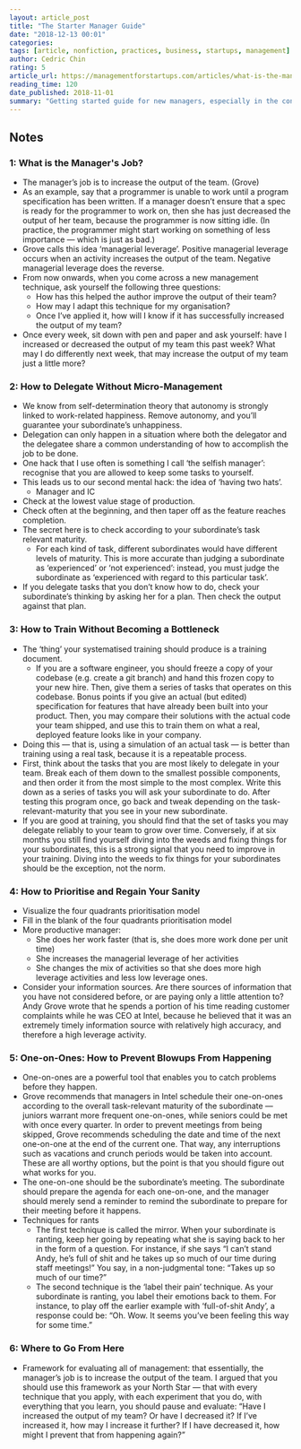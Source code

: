 ```yaml
---
layout: article_post
title: "The Starter Manager Guide"
date: "2018-12-13 00:01"
categories:
tags: [article, nonfiction, practices, business, startups, management]
author: Cedric Chin
rating: 5
article_url: https://managementforstartups.com/articles/what-is-the-managers-job/
reading_time: 120
date_published: 2018-11-01
summary: "Getting started guide for new managers, especially in the context of startups"
---
```


## Notes

### 1: What is the Manager's Job?

* The manager’s job is to increase the output of the team. (Grove)
* As an example, say that a programmer is unable to work until a program
  specification has been written. If a manager doesn’t ensure that a spec is
  ready for the programmer to work on, then she has just decreased the output of
  her team, because the programmer is now sitting idle. (In practice, the
  programmer might start working on something of less importance — which is just
  as bad.)
* Grove calls this idea ‘managerial leverage’. Positive managerial leverage
  occurs when an activity increases the output of the team. Negative managerial
  leverage does the reverse.
* From now onwards, when you come across a new management technique, ask yourself the following three questions:
  * How has this helped the author improve the output of their team?
  * How may I adapt this technique for my organisation?
  * Once I’ve applied it, how will I know if it has successfully increased the output of my team?
* Once every week, sit down with pen and paper and ask yourself: have I
  increased or decreased the output of my team this past week? What may I do
  differently next week, that may increase the output of my team just a little
  more?

### 2: How to Delegate Without Micro-Management

* We know from self-determination theory that autonomy is strongly linked to
  work-related happiness. Remove autonomy, and you’ll guarantee your
  subordinate’s unhappiness.
* Delegation can only happen in a situation where  both the delegator and the
  delegatee share a common understanding of how to accomplish the job to be
  done.
* One hack that I use often is something I call ‘the selfish manager’: recognise
  that you are allowed to keep some tasks to yourself.
* This leads us to our second mental hack: the idea of ‘having two hats’.
  * Manager and IC
* Check at the lowest value stage of production.
* Check often at the beginning, and then taper off as the feature reaches completion.
* The secret here is to check according to your subordinate’s task relevant maturity.
  * For each kind of task, different subordinates would have different levels of
  maturity. This is more accurate than judging a subordinate as ‘experienced’ or
  ‘not experienced’: instead, you must judge the subordinate as ‘experienced with
  regard to this particular task’.
* If you delegate tasks that you don’t know how to do, check your subordinate’s
  thinking by asking her for a plan. Then check the output against that plan.

### 3: How to Train Without Becoming a Bottleneck

* The ‘thing’ your systematised training should produce is a training document.
  * If you are a software engineer, you should freeze a copy of your codebase
    (e.g. create a git branch) and hand this frozen copy to your new hire. Then,
    give them a series of tasks that operates on this codebase. Bonus points if
    you give an actual (but edited) specification for features that have already
    been built into your product. Then, you may compare their solutions with the
    actual code your team shipped, and use this to train them on what a real,
    deployed feature looks like in your company.
* Doing this — that is, using a simulation of an actual task — is better than
training using a real task, because it is a repeatable process. 
* First, think about the tasks that you are most likely to delegate in your
  team. Break each of them down to the smallest possible components, and then
  order it from the most simple to the most complex. Write this down as a series
  of tasks you will ask your subordinate to do. After testing this program once,
  go back and tweak depending on the task-relevant-maturity that you see in your
  new subordinate.
* If you are good at training, you should find that the set of tasks you may
  delegate reliably to your team to grow over time. Conversely, if at six months
  you still find yourself diving into the weeds and fixing things for your
  subordinates, this is a strong signal that you need to improve in your
  training. Diving into the weeds to fix things for your subordinates should be
  the exception, not the norm.

### 4: How to Prioritise and Regain Your Sanity

* Visualize the four quadrants prioritisation model
* Fill in the blank of the four quadrants prioritisation model
* More productive manager:
  * She does her work faster (that is, she does more work done per unit time)
  * She increases the managerial leverage of her activities
  * She changes the mix of activities so that she does more high leverage activities and less low leverage ones.
* Consider your information sources. Are there sources of information that you
  have not considered before, or are paying only a little attention to? Andy
  Grove wrote that he spends a portion of his time reading customer complaints
  while he was CEO at Intel, because he believed that it was an extremely timely
  information source with relatively high accuracy, and therefore a high
  leverage activity.

### 5: One-on-Ones: How to Prevent Blowups From Happening

* One-on-ones are a powerful tool that enables you to catch problems before they
  happen.
* Grove recommends that managers in Intel schedule their one-on-ones according
  to the overall task-relevant maturity of the subordinate — juniors warrant
  more frequent one-on-ones, while seniors could be met with once every quarter.
  In order to prevent meetings from being skipped, Grove recommends scheduling
  the date and time of the next one-on-one at the end of the current one. That
  way, any interruptions such as vacations and crunch periods would be taken
  into account. These are all worthy options, but the point is that you should
  figure out what works for you.
* The one-on-one should be the subordinate’s meeting. The subordinate should
  prepare the agenda for each one-on-one, and the manager should merely send a
  reminder to remind the subordinate to prepare for their meeting before it
  happens.
* Techniques for rants
  * The first technique is called the mirror. When your subordinate is ranting,
    keep her going by repeating what she is saying back to her in the form of a
    question. For instance, if she says “I can’t stand Andy, he’s full of shit
    and he takes up so much of our time during staff meetings!” You say, in a
    non-judgmental tone: “Takes up so much of our time?”
  * The second technique is the ‘label their pain’ technique. As your
    subordinate is ranting, you label their emotions back to them. For instance,
    to play off the earlier example with ‘full-of-shit Andy’, a response could
    be: “Oh. Wow. It seems you’ve been feeling this way for some time.”

### 6: Where to Go From Here

* Framework for evaluating all of management: that essentially, the manager’s
  job is to increase the output of the team. I argued that you should use this
  framework as your North Star — that with every technique that you apply, with
  each experiment that you do, with everything that you learn, you should pause
  and evaluate: “Have I increased the output of my team? Or have I decreased it?
  If I’ve increased it, how may I increase it further? If I have decreased it,
  how might I prevent that from happening again?”
